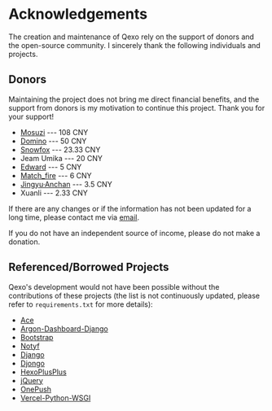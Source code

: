 # Acknowledgements

The creation and maintenance of Qexo rely on the support of donors and the open-source community. I sincerely thank the following individuals and projects.

## Donors

Maintaining the project does not bring me direct financial benefits, and the support from donors is my motivation to continue this project. Thank you for your support!

- [Mosuzi](https://www.mosuzi.com) --- 108 CNY
- [Domino](https://www.dominoh.com/) --- 50 CNY
- [Snowfox](https://blog.snowfox.top) --- 23.33 CNY
- Jeam Umika --- 20 CNY
- [Edward](https://edwardshh.cn) --- 5 CNY
- [Match_fire](https://match-fire.github.io) --- 6 CNY
- [Jingyu·Anchan](https://blog.kwxos.top) --- 3.5 CNY
- Xuanli --- 2.33 CNY

If there are any changes or if the information has not been updated for a long time, please contact me via [email](mailto:abudulin@foxmail.com).

If you do not have an independent source of income, please do not make a donation.

## Referenced/Borrowed Projects

Qexo's development would not have been possible without the contributions of these projects (the list is not continuously updated, please refer to `requirements.txt` for more details):

- [Ace](https://ace.c9.io/)
- [Argon-Dashboard-Django](https://github.com/creativetimofficial/argon-dashboard-django)
- [Bootstrap](https://getbootstrap.com/)
- [Notyf](https://github.com/caroso1222/notyf)
- [Django](https://github.com/django/django)
- [Djongo](https://github.com/nesdis/djongo)
- [HexoPlusPlus](https://github.com/HexoPlusPlus/HexoPlusPlus)
- [jQuery](https://jquery.com/)
- [OnePush](https://github.com/y1ndan/onepush)
- [Vercel-Python-WSGI](https://github.com/ardnt/vercel-python-wsgi)